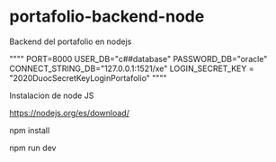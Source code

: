 # portafolio-backend-node
Backend del portafolio en nodejs

""""
PORT=8000
USER_DB="c##database"
PASSWORD_DB="oracle"
CONNECT_STRING_DB="127.0.0.1:1521/xe"
LOGIN_SECRET_KEY = "2020DuocSecretKeyLoginPortafolio"
""""

Instalacion de node JS

https://nodejs.org/es/download/

npm install

npm run dev
